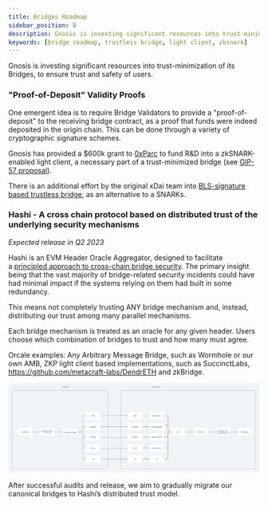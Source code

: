 ```yaml
---
title: Bridges Roadmap
sidebar_position: 8
description: Gnosis is investing significant resources into trust-minimization of its Bridges, to ensure trust and safety of users. 
keywords: [bridge roadmap, trustless bridge, light client, zksnark]
---
```


Gnosis is investing significant resources into trust-minimization of its Bridges, to ensure trust and safety of users. 

### "Proof-of-Deposit" Validity Proofs

One emergent idea is to require Bridge Validators to provide a "proof-of-deposit" to the receiving bridge contract, as a proof that funds were indeed deposited in the origin chain. This can be done through a variety of cryptographic signature schemes. 

Gnosis has provided a $600k grant to [0xParc](https://0xparc.org/) to fund R&D into a zkSNARK-enabled light client, a necessary part of a trust-minimized bridge (see [GIP-57 proposal](https://forum.gnosis.io/t/gip-57-should-gnosis-dao-support-research-of-a-zksnark-enabled-light-client-and-bridge/5421)). 

There is an additional effort by the original xDai team into [BLS-signature based trustless bridge](https://forum.gnosis.io/t/gip-57-should-gnosis-dao-support-research-of-a-zksnark-enabled-light-client-and-bridge/5421/15?u=dan-gnosis), as an alternative to a SNARKs.

### Hashi - A cross chain protocol based on distributed trust of the underlying security mechanisms

*Expected release in Q2 2023*

Hashi is an EVM Header Oracle Aggregator, designed to facilitate a [principled approach to cross-chain bridge security](https://ethresear.ch/t/a-principled-approach-to-bridges/14725?u=auryn). The primary insight being that the vast majority of bridge-related security incidents could have had minimal impact if the systems relying on them had built in some redundancy. 

This means not completely trusting ANY bridge mechanism and, instead, distributing our trust among many parallel mechanisms.

Each bridge mechanism is treated as an oracle for any given header. Users choose which combination of bridges to trust and how many must agree.

Orcale examples: Any Arbitrary Message Bridge, such as Wormhole or our own AMB, ZKP light client based implementations, such as SuccinctLabs, https://github.com/metacraft-labs/DendrETH and zkBridge.

![Hashi Architecture](../../static/img/bridges/diagrams/Hashi-architecture.png)

After successful audits and release, we aim to gradually migrate our canonical bridges to Hashi’s distributed trust model.